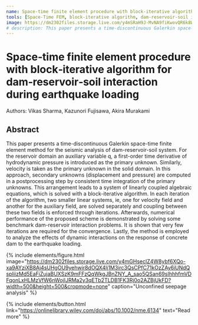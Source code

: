 ```yaml
---
name: Space‐time finite element procedure with block‐iterative algorithm for dam‐reservoir‐soil interaction during earthquake loading
tools: [Space-Time FEM, block-iterative algorithm, dam-reservoir-soil interactions, structural dynamic analysis, earthquake engineering, 2019]
image: https://dm2302files.storage.live.com/y4mSRaH9J-MvNA9fiKwovQR6k8WlIcK5Z0PcMX3vorTBaustA7vvI15eTbZBYTrRF_p6tKeEd-4EXcC8MAP20x3dg6vZPmEuZsL5oUCBwWONP4io9D_Szl5sesxF12MRFsGAFMEAhb5yG-2EevxAdbDQBYO4IBfLxA7FXlYIDnC8ByZ5mdLccHswfRcvde0-3GK?width=713&height=439&cropmode=none
# description: This paper presents a time-discontinuous Galerkin space-time finite element method for the seismic analysis of dam-reservoir-soil system.
---
```


# Space‐time finite element procedure with block‐iterative algorithm for dam‐reservoir‐soil interaction during earthquake loading

Authors: Vikas Sharma, Kazunori Fujisawa, Akira Murakami

## Abstract

This paper presents a time-discontinuous Galerkin space-time finite element method for the seismic analysis of dam-reservoir-soil system. For the reservoir domain an auxiliary variable q, a first-order time derivative of hydrodynamic pressure is introduced as the primary unknown. Similarly, velocity is taken as the primary unknown in the solid domain. In this approach, secondary unknowns (displacement and pressure) are computed in a postprocessing step by consistent time integration of the primary unknowns. This arrangement leads to a system of linearly coupled algebraic equations, which is solved with a block-iterative algorithm. In each iteration of the algorithm, two smaller linear systems, ie, one for velocity field and another for the auxiliary field, are solved separately and coupling between these two fields is enforced through iterations. Afterwards, numerical performance of the proposed scheme is demonstrated by solving some benchmark dam-reservoir interaction problems. It is shown that very few iterations are required for the convergence. Lastly, the method is employed to analyze the effects of dynamic interactions on the response of concrete dam to the earthquake loading.

{% include elements/figure.html image="https://dm2302files.storage.live.com/y4mGHseclZ4W8ybf6XQo-xa9AYziXB8Aj4sUHgOU9yehwir8dOQX4lj1M3irc3QsCPfC71kOzZAy6iUNdQspIiizMd5EaFiZujaBUXSzK9mFFzQqWkgJBnZNY_A_sao5QSan69sIhhhfmVDFqonLxHLMzVfW6nWojIJRMa2y3qETb2TLDB1FK3Rj0o2AZBjUkFD?width=500&height=500&cropmode=none" caption="Unconfined seepage analysis" %}

{% include elements/button.html link="https://onlinelibrary.wiley.com/doi/abs/10.1002/nme.6134" text="Read more" %}
